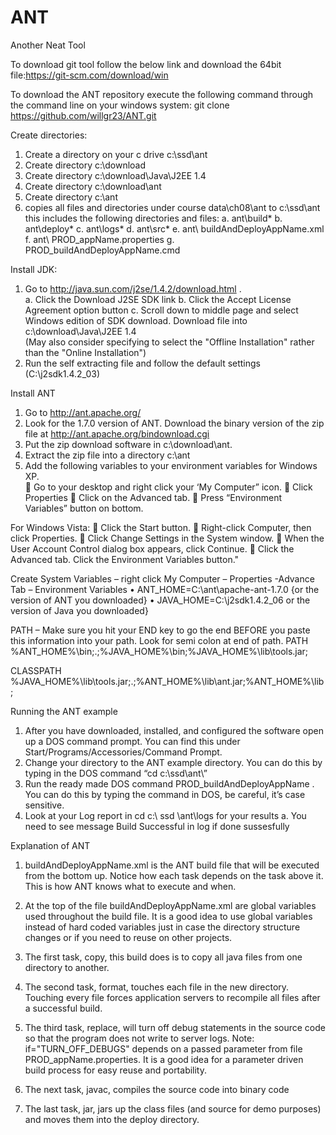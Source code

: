 # ANT
Another Neat Tool

To download git tool follow the below link and download the 64bit file:https://git-scm.com/download/win

To download the ANT repository execute the following command through the command line on your windows system: git clone https://github.com/willgr23/ANT.git

Create directories:
1.	Create a directory on your c drive c:\ssd\ant
2.	Create directory c:\download
3.	Create directory c:\download\Java\J2EE 1.4
4.	Create directory c:\download\ant
5.	Create directory c:\ant
6.	copies all files and directories under course data\ch08\ant to c:\ssd\ant  this includes the following directories and files:
a.	ant\build\*
b.	ant\deploy\*
c.	ant\logs\*
d.	ant\src\*
e.	ant\ buildAndDeployAppName.xml
f.	ant\ PROD_appName.properties
g.	PROD_buildAndDeployAppName.cmd



Install JDK:
1.	Go to http://java.sun.com/j2se/1.4.2/download.html .  	
a.	Click the Download J2SE SDK link
b.	Click the Accept License Agreement option button
c.	Scroll down to middle page and select Windows edition of SDK download.  Download file into c:\download\Java\J2EE 1.4\
(May also consider specifying to select the "Offline Installation" rather than the "Online Installation")
2.	Run the self extracting file and follow the default settings (C:\j2sdk1.4.2_03\)

Install ANT
1.	Go to http://ant.apache.org/ 
2.	Look for the 1.7.0 version of ANT. Download the binary version of the zip file at http://ant.apache.org/bindownload.cgi
3.	Put the zip download software in c:\download\ant.
4.	Extract the zip file into a directory c:\ant
5.	Add the following variables to your environment variables for Windows XP.  
	Go to your desktop and right click your ‘My Computer” icon.
	Click Properties
	Click on the Advanced tab.
	Press “Environment Variables” button on bottom.

For Windows Vista:
	Click the Start button. 
	Right-click Computer, then click Properties. 
	Click Change Settings in the System window. 
	When the User Account Control dialog box appears, click Continue. 
	Click the Advanced tab. Click the Environment Variables button."


Create System Variables – right click My Computer – Properties -Advance Tab – Environment Variables
•	ANT_HOME=C:\ant\apache-ant-1.7.0 {or the version of ANT you downloaded}
•	JAVA_HOME=C:\j2sdk1.4.2_06 or the version of Java you downloaded}

PATH – Make sure you hit your END key to go the end BEFORE you paste this information into your path. Look for semi colon at end of path.
PATH
%ANT_HOME%\bin;.;%JAVA_HOME%\bin;%JAVA_HOME%\lib\tools.jar;

CLASSPATH
%JAVA_HOME%\lib\tools.jar;.;%ANT_HOME%\lib\ant.jar;%ANT_HOME%\lib;




Running the ANT example
1.	After you have downloaded, installed, and configured the software open up a DOS command prompt.  You can find this under Start/Programs/Accessories/Command Prompt.
2.	Change your directory to the ANT example directory.  You can do this by typing in the DOS command “cd c:\ssd\ant\” 
3.	Run the ready made DOS command PROD_buildAndDeployAppName .  You can do this by typing the command in DOS, be careful, it’s case sensitive.
4.	Look at your Log report in cd c:\ ssd \ant\logs for your results
a.	You need to see message Build Successful in log if done sussesfully
 




Explanation of ANT

1.	buildAndDeployAppName.xml is the ANT build file that will be executed from the bottom up.  Notice how each task depends on the task above it.  This is how ANT knows what to execute and when.
 




2.	At the top of the file buildAndDeployAppName.xml are global variables used throughout the build file.  It is a good idea to use global variables instead of hard coded variables just in case the directory structure changes or if you need to reuse on other projects.
 


3.	The first task, copy,  this build does is to copy all java files from one directory to another.  

 

4.	The second task, format, touches each file in the new directory.  Touching every file forces application servers to recompile all files after a successful build.
 


5.	The third task, replace, will turn off debug statements in the source code so that the program does not write to server logs.  Note: if="TURN_OFF_DEBUGS" depends on a passed parameter from file PROD_appName.properties.  It is a good idea for a parameter driven build process for easy reuse and portability.

 

6.	The next task, javac, compiles the source code into binary code

 

7.	The last task, jar, jars up the class files (and source for demo purposes) and moves them into the deploy directory. 

 
	


